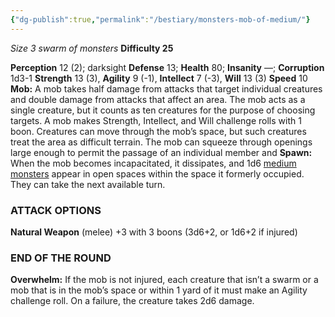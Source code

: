 ```yaml
---
{"dg-publish":true,"permalink":"/bestiary/monsters-mob-of-medium/"}
---
```


*Size 3 swarm of monsters*
**Difficulty 25**

**Perception** 12 (2); darksight 
**Defense** 13; **Health** 80; **Insanity** —; **Corruption** 1d3-1
**Strength** 13 (3), **Agility** 9 (-1), **Intellect** 7 (-3), **Will** 13 (3) 
**Speed** 10
**Mob:** A mob takes half damage from attacks that target individual creatures and double damage from attacks that affect an area. The mob acts as a single creature, but it counts as ten creatures for the purpose of choosing targets. A mob makes Strength, Intellect, and Will challenge rolls with 1 boon.
Creatures can move through the mob’s space, but such creatures treat the area as difficult terrain. The mob can squeeze through openings large enough to permit the passage of an individual member and 
**Spawn:** When the mob becomes incapacitated, it dissipates, and 1d6 [medium monsters](obsidian://open?vault=Test%20bestiary&file=Core%20Rule%20Book%2FMonster%2C%20Medium) appear in open spaces within the space it formerly occupied. They can take the next available turn.
### ATTACK OPTIONS
**Natural Weapon** (melee) +3 with 3 boons (3d6+2, or 1d6+2 if injured)
### END OF THE ROUND
**Overwhelm:** If the mob is not injured, each creature that isn’t a swarm or a mob that is in the mob’s space or within 1 yard of it must make an Agility challenge roll. On a failure, the creature takes 2d6 damage.